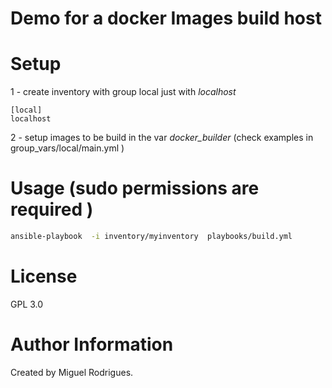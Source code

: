# Demo for a docker Images build host

# Setup

1 - create inventory with group local  just with *localhost*
```
[local]
localhost

```

2 - setup images to be build in the var *docker_builder* (check examples  in group_vars/local/main.yml )

# Usage (sudo permissions are required )

```bash
ansible-playbook  -i inventory/myinventory  playbooks/build.yml
```

# License

GPL 3.0

# Author Information

Created by Miguel Rodrigues.
